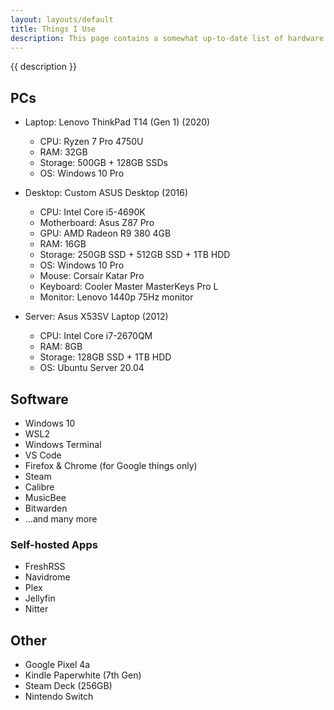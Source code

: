 ```yaml
---
layout: layouts/default
title: Things I Use
description: This page contains a somewhat up-to-date list of hardware and software I use. Inspired by many others' personal websites.
---
```


{{ description }}

## PCs

* Laptop: Lenovo ThinkPad T14 (Gen 1) (2020)
  * CPU: Ryzen 7 Pro 4750U
  * RAM: 32GB
  * Storage: 500GB + 128GB SSDs
  * OS: Windows 10 Pro

* Desktop: Custom ASUS Desktop (2016)
  * CPU: Intel Core i5-4690K
  * Motherboard: Asus Z87 Pro
  * GPU: AMD Radeon R9 380 4GB
  * RAM: 16GB
  * Storage: 250GB SSD + 512GB SSD + 1TB HDD
  * OS: Windows 10 Pro
  * Mouse: Corsair Katar Pro
  * Keyboard: Cooler Master MasterKeys Pro L
  * Monitor: Lenovo 1440p 75Hz monitor

* Server: Asus X53SV Laptop (2012)
  * CPU: Intel Core i7-2670QM
  * RAM: 8GB
  * Storage: 128GB SSD + 1TB HDD
  * OS: Ubuntu Server 20.04


## Software
* Windows 10
* WSL2
* Windows Terminal
* VS Code
* Firefox & Chrome (for Google things only)
* Steam
* Calibre
* MusicBee
* Bitwarden
* ...and many more

### Self-hosted Apps
* FreshRSS
* Navidrome
* Plex
* Jellyfin
* Nitter


## Other
* Google Pixel 4a
* Kindle Paperwhite (7th Gen)
* Steam Deck (256GB)
* Nintendo Switch
